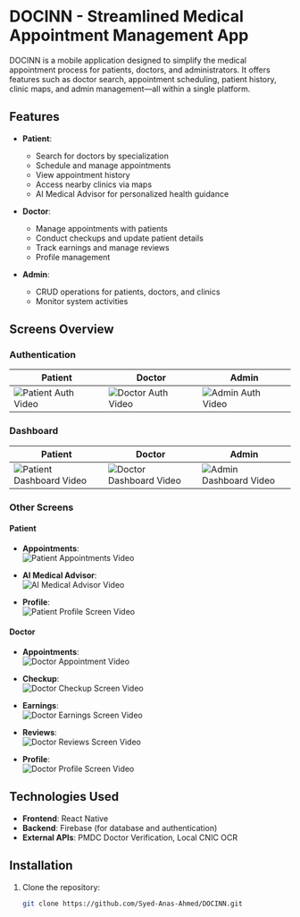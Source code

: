 # DOCINN - Streamlined Medical Appointment Management App  

DOCINN is a mobile application designed to simplify the medical appointment process for patients, doctors, and administrators. It offers features such as doctor search, appointment scheduling, patient history, clinic maps, and admin management—all within a single platform.

## Features  
- **Patient**:  
  - Search for doctors by specialization  
  - Schedule and manage appointments  
  - View appointment history  
  - Access nearby clinics via maps  
  - AI Medical Advisor for personalized health guidance  

- **Doctor**:  
  - Manage appointments with patients  
  - Conduct checkups and update patient details  
  - Track earnings and manage reviews  
  - Profile management  

- **Admin**:  
  - CRUD operations for patients, doctors, and clinics  
  - Monitor system activities  

## Screens Overview  

### Authentication  
| Patient                        | Doctor                        | Admin                         |  
|--------------------------------|-------------------------------|-------------------------------|  
| ![Patient Auth Video](link-to-patient-auth-video) | ![Doctor Auth Video](link-to-doctor-auth-video) | ![Admin Auth Video](link-to-admin-auth-video) |  

### Dashboard  
| Patient                        | Doctor                        | Admin                         |  
|--------------------------------|-------------------------------|-------------------------------|  
| ![Patient Dashboard Video](link-to-patient-dashboard-video) | ![Doctor Dashboard Video](link-to-doctor-dashboard-video) | ![Admin Dashboard Video](link-to-admin-dashboard-video) |  

### Other Screens  

#### Patient  
- **Appointments**:  
  ![Patient Appointments Video](link-to-patient-appointments-video)  

- **AI Medical Advisor**:  
  ![AI Medical Advisor Video](link-to-ai-medical-advisor-video)  

- **Profile**:  
  ![Patient Profile Screen Video](link-to-patient-profile-screen-video)  

#### Doctor  
- **Appointments**:  
  ![Doctor Appointment Video](link-to-doctor-appointment-video)  

- **Checkup**:  
  ![Doctor Checkup Screen Video](link-to-doctor-checkup-screen-video)  

- **Earnings**:  
  ![Doctor Earnings Screen Video](link-to-doctor-earnings-screen-video)  

- **Reviews**:  
  ![Doctor Reviews Screen Video](link-to-doctor-reviews-screen-video)  

- **Profile**:  
  ![Doctor Profile Screen Video](link-to-doctor-profile-screen-video)  

## Technologies Used  
- **Frontend**: React Native  
- **Backend**: Firebase (for database and authentication)  
- **External APIs**: PMDC Doctor Verification, Local CNIC OCR  

## Installation  
1. Clone the repository:  
   ```bash  
   git clone https://github.com/Syed-Anas-Ahmed/DOCINN.git  

